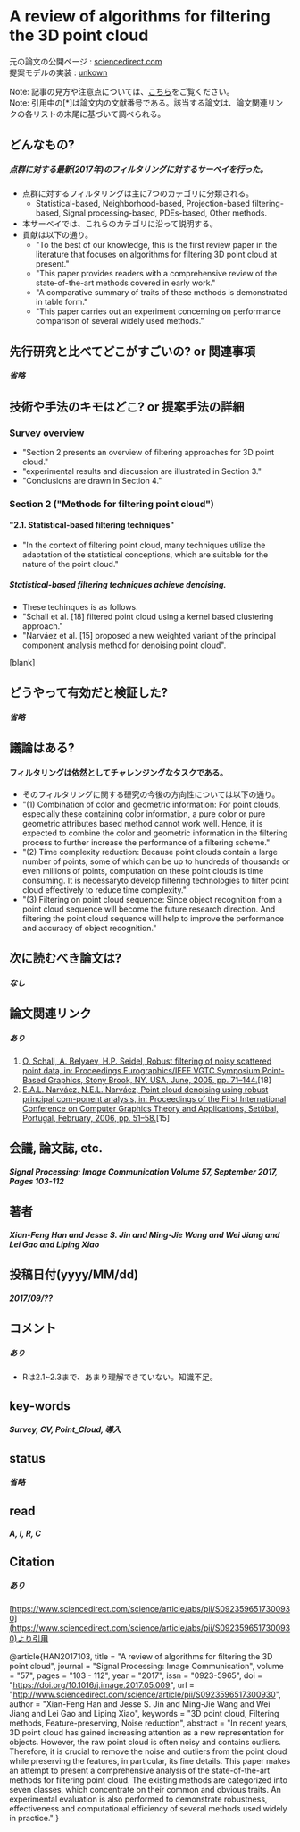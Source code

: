 # A review of algorithms for filtering the 3D point cloud

元の論文の公開ページ : [sciencedirect.com](https://www.sciencedirect.com/science/article/abs/pii/S0923596517300930)  
提案モデルの実装 : [unkown]()  

Note: 記事の見方や注意点については、[こちら](/)をご覧ください。  
Note: 引用中の[*]は論文内の文献番号である。該当する論文は、論文関連リンクの各リストの末尾に基づいて調べられる。

## どんなもの?
##### 点群に対する最新(2017年)のフィルタリングに対するサーベイを行った。
- 点群に対するフィルタリングは主に7つのカテゴリに分類される。
  - Statistical-based, Neighborhood-based, Projection-based filtering-based, Signal processing-based, PDEs-based, Other methods.
- 本サーベイでは、これらのカテゴリに沿って説明する。
- 貢献は以下の通り。
  - "To the best of our knowledge, this is the first review paper in the literature that focuses on algorithms for filtering 3D point cloud at present."
  - "This paper provides readers with a comprehensive review of the state-of-the-art methods covered in early work."
  - "A comparative summary of traits of these methods is demonstrated in table form."
  - "This paper carries out an experiment concerning on performance comparison of several widely used methods."

## 先行研究と比べてどこがすごいの? or 関連事項
##### 省略

## 技術や手法のキモはどこ? or 提案手法の詳細
### Survey overview
- "Section 2 presents an overview of filtering approaches for 3D point cloud."
- "experimental results and discussion are illustrated in Section 3."
- "Conclusions are drawn in Section 4."

### Section 2 ("Methods for filtering point cloud")
#### "2.1. Statistical-based filtering techniques"
- "In the context of filtering point cloud, many techniques utilize the adaptation of the statistical conceptions, which are suitable for the nature of the point cloud."

##### Statistical-based filtering techniques achieve denoising.
- These techinques is as follows.
- "Schall et al. [18] filtered point cloud using a kernel based clustering approach."
- "Narváez et al. [15] proposed a new weighted variant of the principal component analysis method for denoising point cloud".

[blank]

## どうやって有効だと検証した?
##### 省略

## 議論はある?
#### フィルタリングは依然としてチャレンジングなタスクである。
- そのフィルタリングに関する研究の今後の方向性については以下の通り。
- "(1) Combination of color and geometric information: For point clouds, especially these containing color information, a pure color or pure geometric attributes based method cannot work well. Hence, it is expected to combine the color and geometric information in the filtering process to further increase the performance of a filtering scheme."
- "(2) Time complexity reduction: Because point clouds contain a large number of points, some of which can be up to hundreds of thousands or even millions of points, computation on these point clouds is time consuming. It is necessaryto develop filtering technologies to filter point cloud effectively to reduce time complexity."
- "(3) Filtering on point cloud sequence: Since object recognition from a point cloud sequence will become the future research direction. And filtering the point cloud sequence will help to improve the performance and accuracy of object recognition."

## 次に読むべき論文は?
##### なし

## 論文関連リンク
##### あり
1. [O. Schall, A. Belyaev, H.P. Seidel, Robust filtering of noisy scattered point data, in: Proceedings Eurographics/IEEE VGTC Symposium Point-Based Graphics, Stony Brook, NY, USA, June, 2005, pp. 71–144.](https://ieeexplore.ieee.org/document/1500321/authors#authors)[18]
2. [E.A.L. Narváez, N.E.L. Narváez, Point cloud denoising using robust principal com-ponent analysis, in: Proceedings of the First International Conference on Computer Graphics Theory and Applications, Setúbal, Portugal, February, 2006, pp. 51–58.](https://www.researchgate.net/publication/220869008_Point_cloud_denoising_using_robust_principal_component_analysis)[15]

## 会議, 論文誌, etc.
##### Signal Processing: Image Communication Volume 57, September 2017, Pages 103-112

## 著者
##### Xian-Feng Han and Jesse S. Jin and Ming-Jie Wang and Wei Jiang and Lei Gao and Liping Xiao

## 投稿日付(yyyy/MM/dd)
##### 2017/09/??

## コメント
##### あり
- Rは2.1~2.3まで、あまり理解できていない。知識不足。

## key-words
##### Survey, CV, Point_Cloud, 導入

## status
##### 省略

## read
##### A, I, R, C

## Citation
##### あり
[https://www.sciencedirect.com/science/article/abs/pii/S0923596517300930](https://www.sciencedirect.com/science/article/abs/pii/S0923596517300930)より引用

@article{HAN2017103,
title = "A review of algorithms for filtering the 3D point cloud",
journal = "Signal Processing: Image Communication",
volume = "57",
pages = "103 - 112",
year = "2017",
issn = "0923-5965",
doi = "https://doi.org/10.1016/j.image.2017.05.009",
url = "http://www.sciencedirect.com/science/article/pii/S0923596517300930",
author = "Xian-Feng Han and Jesse S. Jin and Ming-Jie Wang and Wei Jiang and Lei Gao and Liping Xiao",
keywords = "3D point cloud, Filtering methods, Feature-preserving, Noise reduction",
abstract = "In recent years, 3D point cloud has gained increasing attention as a new representation for objects. However, the raw point cloud is often noisy and contains outliers. Therefore, it is crucial to remove the noise and outliers from the point cloud while preserving the features, in particular, its fine details. This paper makes an attempt to present a comprehensive analysis of the state-of-the-art methods for filtering point cloud. The existing methods are categorized into seven classes, which concentrate on their common and obvious traits. An experimental evaluation is also performed to demonstrate robustness, effectiveness and computational efficiency of several methods used widely in practice."
}

